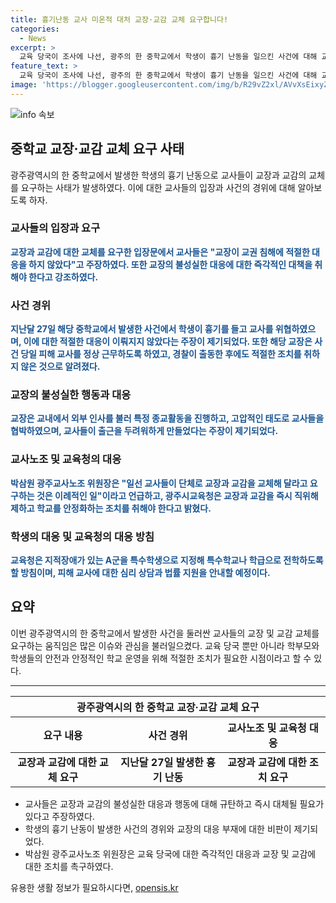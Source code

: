```yaml
---
title: 흉기난동 교사 미온적 대처 교장·교감 교체 요구합니다!
categories:
  - News
excerpt: >
  교육 당국이 조사에 나선, 광주의 한 중학교에서 학생이 흉기 난동을 일으킨 사건에 대해 교사 25명이 교장과 교감 교체를 요구하고 입장문을 작성했다. 이 사건을 통해 교장의 미비한 대응과 교권 침해에 대한 불만을 피력했으며, 교장의 행동과 학교 운영에 대한 비판을 지적하고 있다. 또한, 교사들은 학생의 특정 수업 조퇴와 교장의 고압적 태도, 그리고 외부 인사를 불러들여 진행한 특정 종교활동에 대한 불만을 제기했다. 광주시교육청은 지적장애가 있는 학생을 특수학생으로 지정하고 추가 조치를 취할 계획이다.
feature_text: >
  교육 당국이 조사에 나선, 광주의 한 중학교에서 학생이 흉기 난동을 일으킨 사건에 대해 교사 25명이 교장과 교감 교체를 요구하고 입장문을 작성했다. 이 사건을 통해 교장의 미비한 대응과 교권 침해에 대한 불만을 피력했으며, 교장의 행동과 학교 운영에 대한 비판을 지적하고 있다. 또한, 교사들은 학생의 특정 수업 조퇴와 교장의 고압적 태도, 그리고 외부 인사를 불러들여 진행한 특정 종교활동에 대한 불만을 제기했다. 광주시교육청은 지적장애가 있는 학생을 특수학생으로 지정하고 추가 조치를 취할 계획이다.
image: 'https://blogger.googleusercontent.com/img/b/R29vZ2xl/AVvXsEixyZcFfHzMRdzZMjFBmAUKJYCLCGyLL1o632UiGVXcaFdKo_bkvkuCioo0uUKlGfBVcT3P84aROyZIXSBEx3Aw5nCQ3pTgDom1WDC4m8eifvWiAmWEEVb4x6G_l8C0QH225ldMjyaFvpxGEBGNO37VmDTDMHGhJPq73UglMfDca1-0aw/s1600/blogspot.png'
---
```


<p><img src="https://blogger.googleusercontent.com/img/b/R29vZ2xl/AVvXsEixyZcFfHzMRdzZMjFBmAUKJYCLCGyLL1o632UiGVXcaFdKo_bkvkuCioo0uUKlGfBVcT3P84aROyZIXSBEx3Aw5nCQ3pTgDom1WDC4m8eifvWiAmWEEVb4x6G_l8C0QH225ldMjyaFvpxGEBGNO37VmDTDMHGhJPq73UglMfDca1-0aw/s1600/blogspot.png" alt="info 속보" /></p>

<h2 data-ke-size="size26">중학교 교장·교감 교체 요구 사태</h2>

<p data-ke-size="size16">광주광역시의 한 중학교에서 발생한 학생의 흉기 난동으로 교사들이 교장과 교감의 교체를 요구하는 사태가 발생하였다. 이에 대한 교사들의 입장과 사건의 경위에 대해 알아보도록 하자.</p>

<h3>교사들의 입장과 요구</h3>

<p data-ke-size="size16"><b><span style="color: #1a5490;">교장과 교감에 대한 교체를 요구한 입장문에서 교사들은 "교장이 교권 침해에 적절한 대응을 하지 않았다"고 주장하였다. 또한 교장의 불성실한 대응에 대한 즉각적인 대책을 취해야 한다고 강조하였다.</span></b></p>

<h3>사건 경위</h3>

<p data-ke-size="size16"><b><span style="color: #1a5490;">지난달 27일 해당 중학교에서 발생한 사건에서 학생이 흉기를 들고 교사를 위협하였으며, 이에 대한 적절한 대응이 이뤄지지 않았다는 주장이 제기되었다. 또한 해당 교장은 사건 당일 피해 교사를 정상 근무하도록 하였고, 경찰이 출동한 후에도 적절한 조치를 취하지 않은 것으로 알려졌다.</span></b></p>

<h3>교장의 불성실한 행동과 대응</h3>

<p data-ke-size="size16"><b><span style="color: #1a5490;">교장은 교내에서 외부 인사를 불러 특정 종교활동을 진행하고, 고압적인 태도로 교사들을 협박하였으며, 교사들이 출근을 두려워하게 만들었다는 주장이 제기되었다.</span></b></p>

<h3>교사노조 및 교육청의 대응</h3>

<p data-ke-size="size16"><b><span style="color: #1a5490;">박삼원 광주교사노조 위원장은 "일선 교사들이 단체로 교장과 교감을 교체해 달라고 요구하는 것은 이례적인 일"이라고 언급하고, 광주시교육청은 교장과 교감을 즉시 직위해제하고 학교를 안정화하는 조치를 취해야 한다고 밝혔다.</span></b></p>

<h3>학생의 대응 및 교육청의 대응 방침</h3>

<p data-ke-size="size16"><b><span style="color: #1a5490;">교육청은 지적장애가 있는 A군을 특수학생으로 지정해 특수학교나 학급으로 전학하도록 할 방침이며, 피해 교사에 대한 심리 상담과 법률 지원을 안내할 예정이다.</span></b></p>

<h2 data-ke-size="size26">요약</h2>

<p data-ke-size="size16">이번 광주광역시의 한 중학교에서 발생한 사건을 둘러싼 교사들의 교장 및 교감 교체를 요구하는 움직임은 많은 이슈와 관심을 불러일으켰다. 교육 당국 뿐만 아니라 학부모와 학생들의 안전과 안정적인 학교 운영을 위해 적절한 조치가 필요한 시점이라고 할 수 있다.</p>

<hr>

<table>
    <thead>
        <tr>
            <th colspan="3">광주광역시의 한 중학교 교장·교감 교체 요구</th>
        </tr>
        <tr>
            <th style="width: 33.3333%;">요구 내용</th>
            <th style="width: 33.3333%;">사건 경위</th>
            <th style="width: 33.3333%;">교사노조 및 교육청 대응</th>
        </tr>
    </thead>
    <tbody>
        <tr>
            <td style="text-align: center; height: 17px;"><b>교장과 교감에 대한 교체 요구</b></td>
            <td style="text-align: center; height: 17px;"><b>지난달 27일 발생한 흉기 난동</b></td>
            <td style="text-align: center; height: 17px;"><b>교장과 교감에 대한 조치 요구</b></td>
        </tr>
    </tbody>
</table>

<ul>
    <li>교사들은 교장과 교감의 불성실한 대응과 행동에 대해 규탄하고 즉시 대체될 필요가 있다고 주장하였다.</li>
    <li>학생의 흉기 난동이 발생한 사건의 경위와 교장의 대응 부재에 대한 비판이 제기되었다.</li>
    <li>박삼원 광주교사노조 위원장은 교육 당국에 대한 즉각적인 대응과 교장 및 교감에 대한 조치를 촉구하였다.</li>
</ul>
유용한 생활 정보가 필요하시다면, <a href="https://opensis.kr" rel="dofollow">opensis.kr</a>


